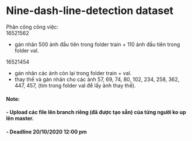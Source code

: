 # Nine-dash-line-detection dataset

Phân công công việc:  
16521562  
- gán nhãn 500 ảnh đầu tiên trong folder train + 110 ảnh đầu tiên trong folder val.  

16521454  
- gán nhãn các ảnh còn lại trong folder train + val.  
- thay thế và gán nhãn cho các ảnh 57, 69, 74, 80, 102, 234, 258, 362, 447, 457, (tìm trong folder val để lấy ảnh thay thế).    

#### Note:  
#### - Upload các file lên branch riêng (đã được tạo sẵn) của từng người ko up lên master.
#### - Deadline 20/10/2020 12:00 pm
